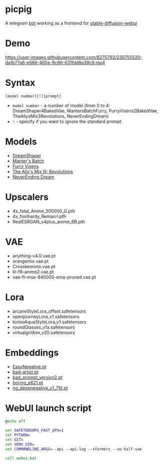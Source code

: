 # picpig
A telegram [bot](https://github.com/TelegramBots/Telegram.Bot) working as a frontend for [stable-diffusion-webui](https://github.com/AUTOMATIC1111/stable-diffusion-webui)

# Demo

https://user-images.githubusercontent.com/8275793/230755520-da1b77a6-e566-465e-9c66-631fdd8a39c9.mp4

# Syntax

```
[model number][!][prompt]
```

- `model number` - a number of model (from 0 to 4: DreamShaper4BakedVae, MantersBatchFurry, FurryVixens2BakedVae, TheAllysMix3Revolutions, NeverEndingDream)
- `!` - specify if you want to ignore the standard prompt

# Models

- [DreamShaper](https://civitai.com/models/4384/dreamshaper)
- [Manter's Batch](https://civitai.com/models/20957/manters-batch-furry-model)
- [Furry Vixens](https://civitai.com/models/17333/furry-vixens)
- [The Ally's Mix III: Revolutions](https://civitai.com/models/10752/the-allys-mix-iii-revolutions)
- [NeverEnding Dream](https://civitai.com/models/10028/neverending-dream)

# Upscalers

- 4x_fatal_Anime_500000_G.pth
- 4x_foolhardy_Remacri.pth
- RealESRGAN_x4plus_anime_6B.pth

# VAE

- anything-v4.0.vae.pt
- orangemix.vae.pt
- Crosskemono.vae.pt
- kl-f8-anime2.vae.pt
- vae-ft-mse-840000-ema-pruned.vae.pt

# Lora

- arcaneStyleLora_offset.safetensors
- openjourneyLora_v1.safetensors
- torinoAquaStyleLora_v1.safetensors
- roundGlasses_v1a.safetensors
- virtualgirlAim_v20.safetensors

# Embeddings

- [EasyNegative.pt](https://huggingface.co/datasets/gsdf/EasyNegative)
- [bad-artist.pt](https://huggingface.co/nick-x-hacker/bad-artist)
- [bad_prompt_version2.pt](https://huggingface.co/datasets/Nerfgun3/bad_prompt)
- [boring_e621.pt](https://huggingface.co/FoodDesert/boring_e621)
- [ng_deepnegative_v1_75t.pt](https://civitai.com/models/4629/deep-negative-v1x)

# WebUI launch script

```bat
@echo off

set SAFETENSORS_FAST_GPU=1
set PYTHON=
set GIT=
set VENV_DIR=
set COMMANDLINE_ARGS=--api --api-log --xformers --no-half-vae

call webui.bat
```
